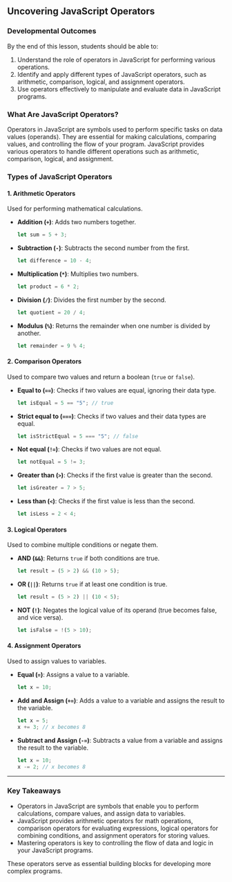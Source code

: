 ## Uncovering JavaScript Operators

### Developmental Outcomes
By the end of this lesson, students should be able to:
1. Understand the role of operators in JavaScript for performing various operations.
2. Identify and apply different types of JavaScript operators, such as arithmetic, comparison, logical, and assignment operators.
3. Use operators effectively to manipulate and evaluate data in JavaScript programs.

### What Are JavaScript Operators?

Operators in JavaScript are symbols used to perform specific tasks on data values (operands). They are essential for making calculations, comparing values, and controlling the flow of your program. JavaScript provides various operators to handle different operations such as arithmetic, comparison, logical, and assignment.

### Types of JavaScript Operators

#### 1. **Arithmetic Operators**

Used for performing mathematical calculations.

- **Addition (`+`)**: Adds two numbers together.
  ```javascript
  let sum = 5 + 3;
  ```

- **Subtraction (`-`)**: Subtracts the second number from the first.
  ```javascript
  let difference = 10 - 4;
  ```

- **Multiplication (`*`)**: Multiplies two numbers.
  ```javascript
  let product = 6 * 2;
  ```

- **Division (`/`)**: Divides the first number by the second.
  ```javascript
  let quotient = 20 / 4;
  ```

- **Modulus (`%`)**: Returns the remainder when one number is divided by another.
  ```javascript
  let remainder = 9 % 4;
  ```

#### 2. **Comparison Operators**

Used to compare two values and return a boolean (`true` or `false`).

- **Equal to (`==`)**: Checks if two values are equal, ignoring their data type.
  ```javascript
  let isEqual = 5 == "5"; // true
  ```

- **Strict equal to (`===`)**: Checks if two values and their data types are equal.
  ```javascript
  let isStrictEqual = 5 === "5"; // false
  ```

- **Not equal (`!=`)**: Checks if two values are not equal.
  ```javascript
  let notEqual = 5 != 3;
  ```

- **Greater than (`>`)**: Checks if the first value is greater than the second.
  ```javascript
  let isGreater = 7 > 5;
  ```

- **Less than (`<`)**: Checks if the first value is less than the second.
  ```javascript
  let isLess = 2 < 4;
  ```

#### 3. **Logical Operators**

Used to combine multiple conditions or negate them.

- **AND (`&&`)**: Returns `true` if both conditions are true.
  ```javascript
  let result = (5 > 2) && (10 > 5);
  ```

- **OR (`||`)**: Returns `true` if at least one condition is true.
  ```javascript
  let result = (5 > 2) || (10 < 5);
  ```

- **NOT (`!`)**: Negates the logical value of its operand (true becomes false, and vice versa).
  ```javascript
  let isFalse = !(5 > 10);
  ```

#### 4. **Assignment Operators**

Used to assign values to variables.

- **Equal (`=`)**: Assigns a value to a variable.
  ```javascript
  let x = 10;
  ```

- **Add and Assign (`+=`)**: Adds a value to a variable and assigns the result to the variable.
  ```javascript
  let x = 5;
  x += 3; // x becomes 8
  ```

- **Subtract and Assign (`-=`)**: Subtracts a value from a variable and assigns the result to the variable.
  ```javascript
  let x = 10;
  x -= 2; // x becomes 8
  ```

---

### Key Takeaways
- Operators in JavaScript are symbols that enable you to perform calculations, compare values, and assign data to variables.
- JavaScript provides arithmetic operators for math operations, comparison operators for evaluating expressions, logical operators for combining conditions, and assignment operators for storing values.
- Mastering operators is key to controlling the flow of data and logic in your JavaScript programs.

These operators serve as essential building blocks for developing more complex programs.